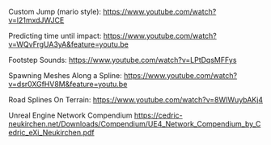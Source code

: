 Custom Jump (mario style): https://www.youtube.com/watch?v=l21mxdJWJCE

Predicting time until impact: https://www.youtube.com/watch?v=WQvFrgUA3yA&feature=youtu.be

Footstep Sounds: https://www.youtube.com/watch?v=LPtDqsMFFys

Spawning Meshes Along a Spline: https://www.youtube.com/watch?v=dsr0XGfHV8M&feature=youtu.be

Road Splines On Terrain: https://www.youtube.com/watch?v=8WIWuybAKj4

Unreal Engine Network Compendium https://cedric-neukirchen.net/Downloads/Compendium/UE4_Network_Compendium_by_Cedric_eXi_Neukirchen.pdf
